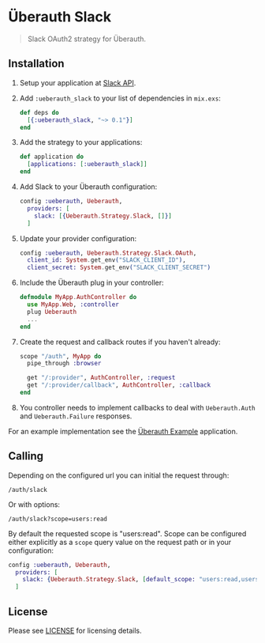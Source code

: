 # Überauth Slack

> Slack OAuth2 strategy for Überauth.

## Installation

1. Setup your application at [Slack API](https://api.slack.com).

1. Add `:ueberauth_slack` to your list of dependencies in `mix.exs`:

    ```elixir
    def deps do
      [{:ueberauth_slack, "~> 0.1"}]
    end
    ```

1. Add the strategy to your applications:

    ```elixir
    def application do
      [applications: [:ueberauth_slack]]
    end
    ```

1. Add Slack to your Überauth configuration:

    ```elixir
    config :ueberauth, Ueberauth,
      providers: [
        slack: [{Ueberauth.Strategy.Slack, []}]
      ]
    ```

1.  Update your provider configuration:

    ```elixir
    config :ueberauth, Ueberauth.Strategy.Slack.OAuth,
      client_id: System.get_env("SLACK_CLIENT_ID"),
      client_secret: System.get_env("SLACK_CLIENT_SECRET")
    ```

1.  Include the Überauth plug in your controller:

    ```elixir
    defmodule MyApp.AuthController do
      use MyApp.Web, :controller
      plug Ueberauth
      ...
    end
    ```

1.  Create the request and callback routes if you haven't already:

    ```elixir
    scope "/auth", MyApp do
      pipe_through :browser

      get "/:provider", AuthController, :request
      get "/:provider/callback", AuthController, :callback
    end
    ```

1. You controller needs to implement callbacks to deal with `Ueberauth.Auth` and `Ueberauth.Failure` responses.

For an example implementation see the [Überauth Example](https://github.com/ueberauth/ueberauth_example) application.

## Calling

Depending on the configured url you can initial the request through:

    /auth/slack

Or with options:

    /auth/slack?scope=users:read

By default the requested scope is "users:read". Scope can be configured either explicitly as a `scope` query value on the request path or in your configuration:

```elixir
config :ueberauth, Ueberauth,
  providers: [
    slack: {Ueberauth.Strategy.Slack, [default_scope: "users:read,users:write"]}
  ]
```

## License

Please see [LICENSE](https://github.com/ueberauth/ueberauth_slack/blob/master/LICENSE) for licensing details.

